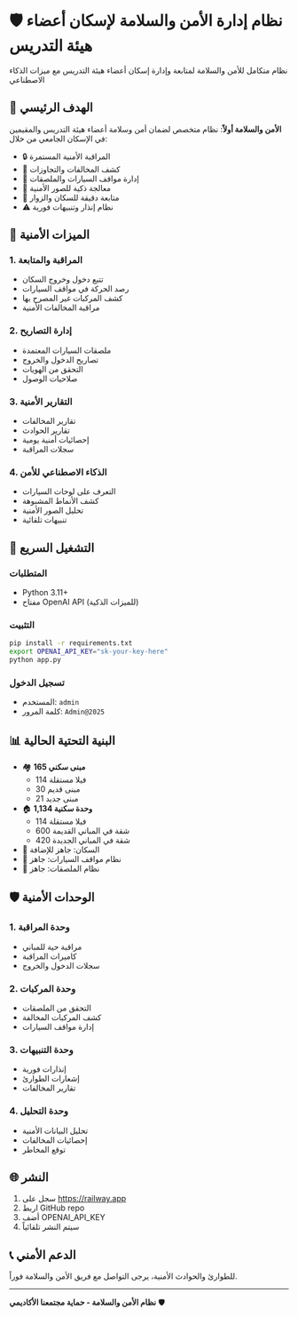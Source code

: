 # 🛡️ نظام إدارة الأمن والسلامة لإسكان أعضاء هيئة التدريس

نظام متكامل للأمن والسلامة لمتابعة وإدارة إسكان أعضاء هيئة التدريس مع ميزات الذكاء الاصطناعي

## 🎯 الهدف الرئيسي
**الأمن والسلامة أولاً**: نظام متخصص لضمان أمن وسلامة أعضاء هيئة التدريس والمقيمين في الإسكان الجامعي من خلال:
- 🔒 المراقبة الأمنية المستمرة
- 🚨 كشف المخالفات والتجاوزات
- 🚗 إدارة مواقف السيارات والملصقات
- 📸 معالجة ذكية للصور الأمنية
- 👥 متابعة دقيقة للسكان والزوار
- ⚠️ نظام إنذار وتنبيهات فورية

## 🔐 الميزات الأمنية

### 1. المراقبة والمتابعة
- تتبع دخول وخروج السكان
- رصد الحركة في مواقف السيارات
- كشف المركبات غير المصرح بها
- مراقبة المخالفات الأمنية

### 2. إدارة التصاريح
- ملصقات السيارات المعتمدة
- تصاريح الدخول والخروج
- التحقق من الهويات
- صلاحيات الوصول

### 3. التقارير الأمنية
- تقارير المخالفات
- تقارير الحوادث
- إحصائيات أمنية يومية
- سجلات المراقبة

### 4. الذكاء الاصطناعي للأمن
- التعرف على لوحات السيارات
- كشف الأنماط المشبوهة
- تحليل الصور الأمنية
- تنبيهات تلقائية

## 🚀 التشغيل السريع

### المتطلبات
- Python 3.11+
- مفتاح OpenAI API (للميزات الذكية)

### التثبيت
```bash
pip install -r requirements.txt
export OPENAI_API_KEY="sk-your-key-here"
python app.py
```

### تسجيل الدخول
- المستخدم: `admin`
- كلمة المرور: `Admin@2025`

## 📊 البنية التحتية الحالية
- 🏘️ **165 مبنى سكني**
  - 114 فيلا مستقلة
  - 30 مبنى قديم
  - 21 مبنى جديد
- 🏠 **1,134 وحدة سكنية**
  - 114 فيلا مستقلة
  - 600 شقة في المباني القديمة
  - 420 شقة في المباني الجديدة
- 👥 السكان: جاهز للإضافة
- 🚗 نظام مواقف السيارات: جاهز
- 🎫 نظام الملصقات: جاهز

## 🛡️ الوحدات الأمنية

### 1. وحدة المراقبة
- مراقبة حية للمباني
- كاميرات المراقبة
- سجلات الدخول والخروج

### 2. وحدة المركبات
- التحقق من الملصقات
- كشف المركبات المخالفة
- إدارة مواقف السيارات

### 3. وحدة التنبيهات
- إنذارات فورية
- إشعارات الطوارئ
- تقارير المخالفات

### 4. وحدة التحليل
- تحليل البيانات الأمنية
- إحصائيات المخالفات
- توقع المخاطر

## 🌐 النشر
1. سجل على https://railway.app
2. اربط GitHub repo
3. أضف OPENAI_API_KEY
4. سيتم النشر تلقائياً

## 📞 الدعم الأمني
للطوارئ والحوادث الأمنية، يرجى التواصل مع فريق الأمن والسلامة فوراً.

---
**نظام الأمن والسلامة - حماية مجتمعنا الأكاديمي** 🛡️
